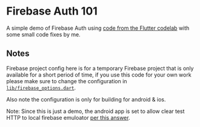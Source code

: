 # Firebase Auth 101

A simple demo of Firebase Auth using [code from the Flutter codelab](https://firebase.google.com/codelabs/firebase-auth-in-flutter-apps) with some small code fixes by me.

## Notes

Firebase project config here is for a temporary Firebase project that is only available for a short period of time, if you use this code for your own work please make sure to change the configuration in [`lib/firebase_options.dart`](lib/firebase_options.dart). 

Also note the configuration is only for building for android & ios.

Note: Since this is just a demo, the android app is set to allow clear test HTTP to local firebase emuloator [per this answer](https://stackoverflow.com/a/62985709/85472).